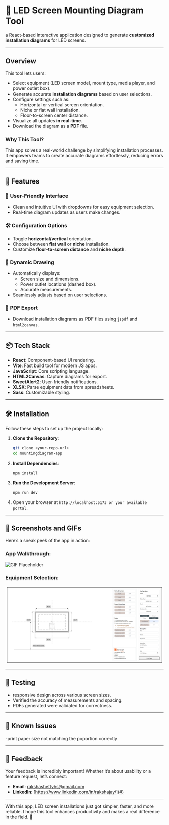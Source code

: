 # 📀 LED Screen Mounting Diagram Tool
 a React-based interactive application designed to generate **customized installation diagrams** for LED screens.

---

## **Overview**

This tool lets users:

- Select equipment (LED screen model, mount type, media player, and power outlet box).
- Generate accurate **installation diagrams** based on user selections.
- Configure settings such as:
   - Horizontal or vertical screen orientation.
   - Niche or flat wall installation.
   - Floor-to-screen center distance.
- Visualize all updates **in real-time**.
- Download the diagram as a **PDF** file.

### Why This Tool?
This app solves a real-world challenge by simplifying installation processes. It empowers teams to create accurate diagrams effortlessly, reducing errors and saving time.

---

## 🚀 **Features**

### 🎨 **User-Friendly Interface**
- Clean and intuitive UI with dropdowns for easy equipment selection.
- Real-time diagram updates as users make changes.

### 🛠️ **Configuration Options**
- Toggle **horizontal/vertical** orientation.
- Choose between **flat wall** or **niche** installation.
- Customize **floor-to-screen distance** and **niche depth**.

### 🔢 **Dynamic Drawing**
- Automatically displays:
   - Screen size and dimensions.
   - Power outlet locations (dashed box).
   - Accurate measurements.
- Seamlessly adjusts based on user selections.

### 📄 **PDF Export**
- Download installation diagrams as PDF files using `jspdf` and `html2canvas`.

---

## 📦 **Tech Stack**

- **React**: Component-based UI rendering.
- **Vite**: Fast build tool for modern JS apps.
- **JavaScript**: Core scripting language.
- **HTML2Canvas**: Capture diagrams for export.
- **SweetAlert2**: User-friendly notifications.
- **XLSX**: Parse equipment data from spreadsheets.
- **Sass**: Customizable styling.

---

## 🛠️ **Installation**

Follow these steps to set up the project locally:

1. **Clone the Repository**:
   ```bash
   git clone <your-repo-url>
   cd mountingdiagram-app
   ```

2. **Install Dependencies**:
   ```bash
   npm install
   ```

3. **Run the Development Server**:
   ```bash
   npm run dev
   ```

4. Open your browser at `http://localhost:5173 or your available portal`.

---

## 📅 **Screenshots and GIFs**

Here’s a sneak peek of the app in action:

### App Walkthrough:
![GIF Placeholder](https://www.kapwing.com/videos/67592a863ce4b31a2a190ebb)

### Equipment Selection:
![Screenshot Placeholder](https://github.com/rakshajay/MountingDiagram-app/blob/main/src/assets/images/screenshot.png)

---

## 🔬 **Testing**

- responsive design across various screen sizes.
- Verified the accuracy of measurements and spacing.
- PDFs generated were validated for correctness.

---

## 🔗 **Known Issues**
-print paper size not matching the poportion correctly

---

## 📢 **Feedback**

Your feedback is incredibly important! Whether it’s about usability or a feature request, let’s connect:

- **Email**: rakshashettyhs@gmail.com 
- **LinkedIn**: [https://www.linkedin.com/in/rakshajay/](#)  

---

With this app, LED screen installations just got simpler, faster, and more reliable. I hope this tool enhances productivity and makes a real difference in the field. 🚀
